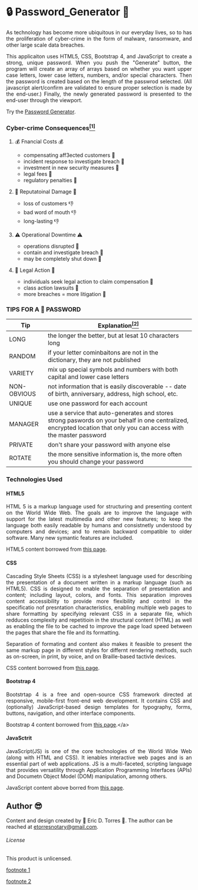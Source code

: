 # :lock: Password_Generator :key:

<p align="justify">As technology has become more ubiquitous in our everyday lives, so to has the proliferation of cyber-crime in the form of malware, ransomware, and other large scale data breaches. </p> 

<p align="justify">This applicaiton uses HTML5, CSS, Bootstrap 4, and JavaScript to create a strong, unique password.  When you push the "Generate" button, the program will create an array of arrays based on whether you want upper case letters, lower case letters, numbers, and/or special characters.  Then the password is created based on the length of the passwrod selected.  (All javascript alert/confirm are validated to ensure proper selection is made by the end-user.) Finally, the newly generated password is presented to the end-user through the viewport.</p> 

Try the <a>[Password Generator](https://etorres-revature.github.io/Password_Generator/)</a>.

### Cyber-crime Consequences<a href="#footnote1"><sup>[1]</sup></a>

1. :moneybag: Fnancial Costs :moneybag:
    * compensating aff3ected customers :money_with_wings:
    * incident response to investigate breach :money_with_wings:
    * investment in new security measures :money_with_wings:
    * legal fees :money_with_wings:
    * regulatory penalties :money_with_wings:

2. :facepunch: Reputatoinal Damage :facepunch:
    * loss of customers :thumbsdown:
    * bad word of mouth :thumbsdown:
    * long-lasting  :thumbsdown:

3. :warning: Operational Downtime :warning:
    * operations disrupted :no_entry_sign:
    * contain and investigate breach :no_entry_sign:
    * may be completely shut down :no_entry_sign:

4. :cop: Legal Action :cop:
    * individuals seek legal action to claim compensation :briefcase:
    * class action lawsuits :briefcase:
    * more breaches = more litigation :briefcase:

### TIPS FOR A :muscle: PASSWORD

| Tip | Explanation<a href="#footnote2"><sup>[2]</sup></a> |
|-----|-------------|
| LONG | the longer the better, but at lesat 10 characters long |
| RANDOM | if your letter cominbaitons are not in the dictionary, they are not published |
| VARIETY | mix up special symbols and numbers with both capital and lower case letters |
| NON-OBVIOUS | not information that is easily discoverable -- date of birth, anniversary, address, high school, etc. |
| UNIQUE | use one password for each account |
| MANAGER | use a service that auto-generates and stores strong paswords on your behalf in one centralized, encrypted location that only you can access with the master password |
| PRIVATE |don't share your password with anyone else |
| ROTATE | the more sensitive information is, the more often you should change your password |


### Technologies Used

#### HTML5

<p align="justify">
HTML 5 is a markup language used for structuring and presenting content on the World Wide Web.  The goals are to improve the language with support for the latest multimedia and other new features; to keep the language both easily readable by humans and consistnetly understood by computers and devices; and to remain backward compatible to older software.  Many new symantic features are included.
</p>

HTML5 content borrowed from <a target="_blank" rel="noopener noreferrer">[this page](https://en.wikipedia.org/wiki/HTML5).</a>

#### CSS

<p align="justify">
Cascading Style Sheets (CSS) is a stylesheet language used for describing the presentation of a document written in a markup language (such as HTML5).  CSS is designed to enable the separation of presentation and content; including layout, colors, and fonts.  This separation improves content accessibility to provide more flexibility and control in the specificatio nof presntation characteristics, enabling multiple web pages to share formatting by specifying relevant CSS in a separate file, which redduces complexity and repetitioin in the structural content (HTML) as well as enabling the file to be cached to improve the page load speed between the pages that share the file and its formatting.
</p>
<p align="justify">
Separation of formating and content also makes it feasible to present the same markup page in different styles for differnt rendering methods, such as on-screen, in print, by voice, and on Braille-based tactivle devices.  
</p>

CSS content borrowed from <a target="_blank" rel="noopener noreferrer">[this page](https://en.wikipedia.org/wiki/Cascading_Style_Sheets).</a>

#### Bootstrap 4

<p align="justify">
Bootstrtap 4 is a free and open-source CSS framework directed at responsive, mobile-first front-end web development.  It contains CSS and (optionally) JavaScript-based design templates for typography, forms, buttons, navigation, and other interface components.  
</p>

Bootstrap 4 content borrowed from <a target="_blank" rel="noopener noreferrer">[this page](https://en.wikipedia.org/wiki/Bootstrap_(front-end_framework)).</a>

#### JavaSctrit

<p align="justify">
JavaScript(JS) is one of the core technologies of the World Wide Web (along with HTML and CSS). It ienables interactive web pages and is an essential part of web applications.  JS is a multi-faceted, scripting language that provides versatility through Application Programming Interfaces (APIs) and Documetn Object Model (DOM) manipulation, amonng others.</p>

JavaScript content above borred from <a target="_blank" rel="noopener noreferrer">[this page](https://en.wikipedia.org/wiki/JavaScript).</a>

## Author :sunglasses:

Content and design created by :green_heart: Eric D. Torres :green_heart:.  The author can be reached at etorresnotary@gmail.com. 

###### License

This product is unlicensed.

<a name="footnote1">[footnote 1](https://www.metacompliance.com/blog/5-damaging-consequences-of-a-data-breach/)</a>

<a name="footnote2">[footnote 2](https://www.mentalfloss.com/article/504786/8-tips-make-your-passwords-strong-possible)</a>



